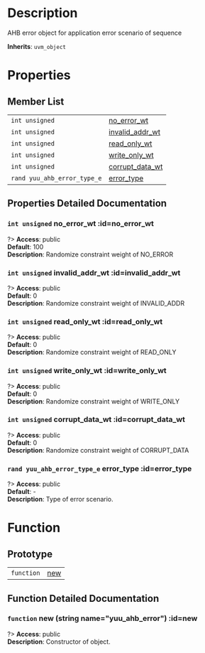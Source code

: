 # Description

AHB error object for application error scenario of sequence  

**Inherits**: ``uvm_object``

# Properties

## Member List

| | |
| - | - |
| `int unsigned` | [no_error_wt](#no_error_wt) |
| `int unsigned` | [invalid_addr_wt](#invalid_addr_wt) |
| `int unsigned` | [read_only_wt](#read_only_wt) |
| `int unsigned` | [write_only_wt](#write_only_wt) |
| `int unsigned` | [corrupt_data_wt](#corrupt_data_wt) |
| `rand yuu_ahb_error_type_e` | [error_type](#error_type) |

## Properties Detailed Documentation

### `int unsigned` no_error_wt :id=no_error_wt

?> **Access**: public  
**Default**: 100  
**Description**: Randomize constraint weight of NO_ERROR  


### `int unsigned` invalid_addr_wt :id=invalid_addr_wt

?> **Access**: public  
**Default**: 0  
**Description**: Randomize constraint weight of INVALID_ADDR  


### `int unsigned` read_only_wt :id=read_only_wt

?> **Access**: public  
**Default**: 0  
**Description**: Randomize constraint weight of READ_ONLY  


### `int unsigned` write_only_wt :id=write_only_wt

?> **Access**: public  
**Default**: 0  
**Description**: Randomize constraint weight of WRITE_ONLY  


### `int unsigned` corrupt_data_wt :id=corrupt_data_wt

?> **Access**: public  
**Default**: 0  
**Description**: Randomize constraint weight of CORRUPT_DATA  


### `rand yuu_ahb_error_type_e` error_type :id=error_type

?> **Access**: public  
**Default**: -  
**Description**: Type of error scenario.  


# Function

## Prototype

| | |
| - | - |
| `function` | [new](#new) |

## Function Detailed Documentation

### `function` new (string name="yuu_ahb_error") :id=new

?> **Access**: public  
**Description**: Constructor of object.  


